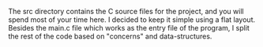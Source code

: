 The src directory contains the C source files for the project, and you will spend most of your time here. I decided to keep it simple using a flat layout. Besides the main.c file which works as the entry file of the program, I split the rest of the code based on "concerns" and data-structures.
